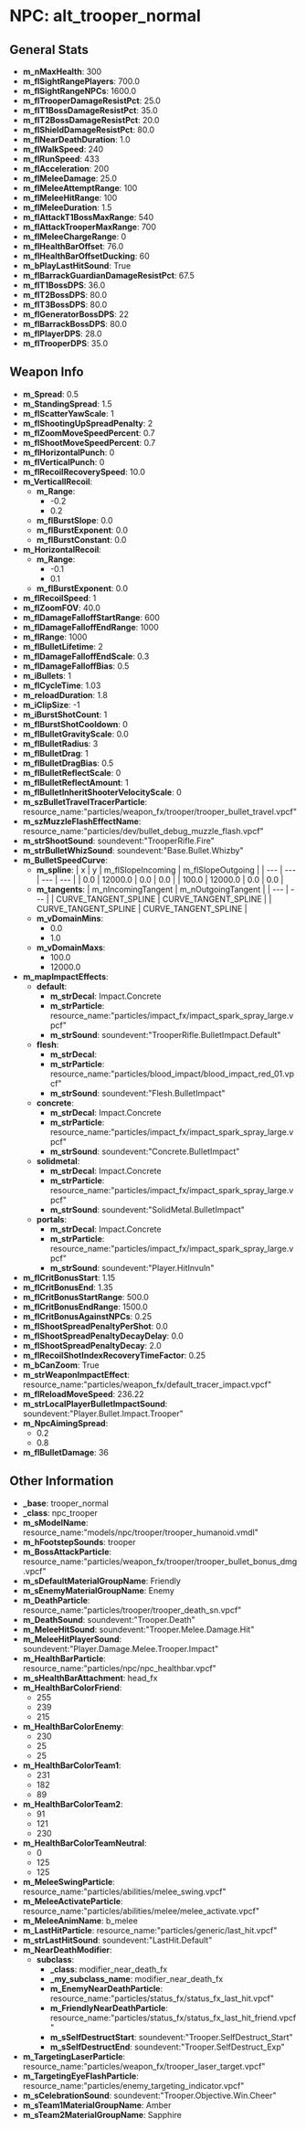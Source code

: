 # NPC: alt_trooper_normal

## General Stats

- **m_nMaxHealth**: 300
- **m_flSightRangePlayers**: 700.0
- **m_flSightRangeNPCs**: 1600.0
- **m_flTrooperDamageResistPct**: 25.0
- **m_flT1BossDamageResistPct**: 35.0
- **m_flT2BossDamageResistPct**: 20.0
- **m_flShieldDamageResistPct**: 80.0
- **m_flNearDeathDuration**: 1.0
- **m_flWalkSpeed**: 240
- **m_flRunSpeed**: 433
- **m_flAcceleration**: 200
- **m_flMeleeDamage**: 25.0
- **m_flMeleeAttemptRange**: 100
- **m_flMeleeHitRange**: 100
- **m_flMeleeDuration**: 1.5
- **m_flAttackT1BossMaxRange**: 540
- **m_flAttackTrooperMaxRange**: 700
- **m_flMeleeChargeRange**: 0
- **m_flHealthBarOffset**: 76.0
- **m_flHealthBarOffsetDucking**: 60
- **m_bPlayLastHitSound**: True
- **m_flBarrackGuardianDamageResistPct**: 67.5
- **m_flT1BossDPS**: 36.0
- **m_flT2BossDPS**: 80.0
- **m_flT3BossDPS**: 80.0
- **m_flGeneratorBossDPS**: 22
- **m_flBarrackBossDPS**: 80.0
- **m_flPlayerDPS**: 28.0
- **m_flTrooperDPS**: 35.0

## Weapon Info

- **m_Spread**: 0.5
- **m_StandingSpread**: 1.5
- **m_flScatterYawScale**: 1
- **m_flShootingUpSpreadPenalty**: 2
- **m_flZoomMoveSpeedPercent**: 0.7
- **m_flShootMoveSpeedPercent**: 0.7
- **m_flHorizontalPunch**: 0
- **m_flVerticalPunch**: 0
- **m_flRecoilRecoverySpeed**: 10.0
- **m_VerticallRecoil**:
  - **m_Range**:
    - -0.2
    - 0.2
  - **m_flBurstSlope**: 0.0
  - **m_flBurstExponent**: 0.0
  - **m_flBurstConstant**: 0.0
- **m_HorizontalRecoil**:
  - **m_Range**:
    - -0.1
    - 0.1
  - **m_flBurstExponent**: 0.0
- **m_flRecoilSpeed**: 1
- **m_flZoomFOV**: 40.0
- **m_flDamageFalloffStartRange**: 600
- **m_flDamageFalloffEndRange**: 1000
- **m_flRange**: 1000
- **m_flBulletLifetime**: 2
- **m_flDamageFalloffEndScale**: 0.3
- **m_flDamageFalloffBias**: 0.5
- **m_iBullets**: 1
- **m_flCycleTime**: 1.03
- **m_reloadDuration**: 1.8
- **m_iClipSize**: -1
- **m_iBurstShotCount**: 1
- **m_flBurstShotCooldown**: 0
- **m_flBulletGravityScale**: 0.0
- **m_flBulletRadius**: 3
- **m_flBulletDrag**: 1
- **m_flBulletDragBias**: 0.5
- **m_flBulletReflectScale**: 0
- **m_flBulletReflectAmount**: 1
- **m_flBulletInheritShooterVelocityScale**: 0
- **m_szBulletTravelTracerParticle**: resource_name:"particles/weapon_fx/trooper/trooper_bullet_travel.vpcf"
- **m_szMuzzleFlashEffectName**: resource_name:"particles/dev/bullet_debug_muzzle_flash.vpcf"
- **m_strShootSound**: soundevent:"TrooperRifle.Fire"
- **m_strBulletWhizSound**: soundevent:"Base.Bullet.Whizby"
- **m_BulletSpeedCurve**:
  - **m_spline**:
    | x | y | m_flSlopeIncoming | m_flSlopeOutgoing |
    | --- | --- | --- | --- |
    | 0.0 | 12000.0 | 0.0 | 0.0 |
    | 100.0 | 12000.0 | 0.0 | 0.0 |
  - **m_tangents**:
    | m_nIncomingTangent | m_nOutgoingTangent |
    | --- | --- |
    | CURVE_TANGENT_SPLINE | CURVE_TANGENT_SPLINE |
    | CURVE_TANGENT_SPLINE | CURVE_TANGENT_SPLINE |
  - **m_vDomainMins**:
    - 0.0
    - 1.0
  - **m_vDomainMaxs**:
    - 100.0
    - 12000.0
- **m_mapImpactEffects**:
  - **default**:
    - **m_strDecal**: Impact.Concrete
    - **m_strParticle**: resource_name:"particles/impact_fx/impact_spark_spray_large.vpcf"
    - **m_strSound**: soundevent:"TrooperRifle.BulletImpact.Default"
  - **flesh**:
    - **m_strDecal**: 
    - **m_strParticle**: resource_name:"particles/blood_impact/blood_impact_red_01.vpcf"
    - **m_strSound**: soundevent:"Flesh.BulletImpact"
  - **concrete**:
    - **m_strDecal**: Impact.Concrete
    - **m_strParticle**: resource_name:"particles/impact_fx/impact_spark_spray_large.vpcf"
    - **m_strSound**: soundevent:"Concrete.BulletImpact"
  - **solidmetal**:
    - **m_strDecal**: Impact.Concrete
    - **m_strParticle**: resource_name:"particles/impact_fx/impact_spark_spray_large.vpcf"
    - **m_strSound**: soundevent:"SolidMetal.BulletImpact"
  - **portals**:
    - **m_strDecal**: Impact.Concrete
    - **m_strParticle**: resource_name:"particles/impact_fx/impact_spark_spray_large.vpcf"
    - **m_strSound**: soundevent:"Player.HitInvuln"
- **m_flCritBonusStart**: 1.15
- **m_flCritBonusEnd**: 1.35
- **m_flCritBonusStartRange**: 500.0
- **m_flCritBonusEndRange**: 1500.0
- **m_flCritBonusAgainstNPCs**: 0.25
- **m_flShootSpreadPenaltyPerShot**: 0.0
- **m_flShootSpreadPenaltyDecayDelay**: 0.0
- **m_flShootSpreadPenaltyDecay**: 2.0
- **m_flRecoilShotIndexRecoveryTimeFactor**: 0.25
- **m_bCanZoom**: True
- **m_strWeaponImpactEffect**: resource_name:"particles/weapon_fx/default_tracer_impact.vpcf"
- **m_flReloadMoveSpeed**: 236.22
- **m_strLocalPlayerBulletImpactSound**: soundevent:"Player.Bullet.Impact.Trooper"
- **m_NpcAimingSpread**:
  - 0.2
  - 0.8
- **m_flBulletDamage**: 36

## Other Information

- **_base**: trooper_normal
- **_class**: npc_trooper
- **m_sModelName**: resource_name:"models/npc/trooper/trooper_humanoid.vmdl"
- **m_hFootstepSounds**: trooper
- **m_BossAttackParticle**: resource_name:"particles/weapon_fx/trooper/trooper_bullet_bonus_dmg.vpcf"
- **m_sDefaultMaterialGroupName**: Friendly
- **m_sEnemyMaterialGroupName**: Enemy
- **m_DeathParticle**: resource_name:"particles/trooper/trooper_death_sn.vpcf"
- **m_DeathSound**: soundevent:"Trooper.Death"
- **m_MeleeHitSound**: soundevent:"Trooper.Melee.Damage.Hit"
- **m_MeleeHitPlayerSound**: soundevent:"Player.Damage.Melee.Trooper.Impact"
- **m_HealthBarParticle**: resource_name:"particles/npc/npc_healthbar.vpcf"
- **m_sHealthBarAttachment**: head_fx
- **m_HealthBarColorFriend**:
  - 255
  - 239
  - 215
- **m_HealthBarColorEnemy**:
  - 230
  - 25
  - 25
- **m_HealthBarColorTeam1**:
  - 231
  - 182
  - 89
- **m_HealthBarColorTeam2**:
  - 91
  - 121
  - 230
- **m_HealthBarColorTeamNeutral**:
  - 0
  - 125
  - 125
- **m_MeleeSwingParticle**: resource_name:"particles/abilities/melee_swing.vpcf"
- **m_MeleeActivateParticle**: resource_name:"particles/abilities/melee/melee_activate.vpcf"
- **m_MeleeAnimName**: b_melee
- **m_LastHitParticle**: resource_name:"particles/generic/last_hit.vpcf"
- **m_strLastHitSound**: soundevent:"LastHit.Default"
- **m_NearDeathModifier**:
  - **subclass**:
    - **_class**: modifier_near_death_fx
    - **_my_subclass_name**: modifier_near_death_fx
    - **m_EnemyNearDeathParticle**: resource_name:"particles/status_fx/status_fx_last_hit.vpcf"
    - **m_FriendlyNearDeathParticle**: resource_name:"particles/status_fx/status_fx_last_hit_friend.vpcf"
    - **m_sSelfDestructStart**: soundevent:"Trooper.SelfDestruct_Start"
    - **m_sSelfDestructEnd**: soundevent:"Trooper.SelfDestruct_Exp"
- **m_TargetingLaserParticle**: resource_name:"particles/weapon_fx/trooper_laser_target.vpcf"
- **m_TargetingEyeFlashParticle**: resource_name:"particles/enemy_targeting_indicator.vpcf"
- **m_sCelebrationSound**: soundevent:"Trooper.Objective.Win.Cheer"
- **m_sTeam1MaterialGroupName**: Amber
- **m_sTeam2MaterialGroupName**: Sapphire
